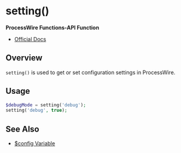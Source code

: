 # setting()

**ProcessWire Functions-API Function**

- [Official Docs](https://processwire.com/api/ref/setting/)

## Overview

`setting()` is used to get or set configuration settings in ProcessWire.

## Usage

```php
$debugMode = setting('debug');
setting('debug', true);
```

## See Also
- [$config Variable](https://processwire.com/api/ref/config/)
